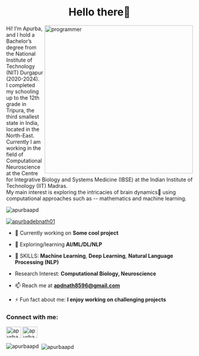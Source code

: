 <h1 align="center">Hello there👋</h1>
<img align="right" alt="programmer" width="400" src="https://thumbs.gfycat.com/AgonizingEvenHoiho-size_restricted.gif">

<p align="left">
   Hi! I’m Apurba, </br>
   and I hold a Bachelor’s degree from the National Institute of Technology (NIT) Durgapur (2020-2024).<br>
   I completed my schooling up to the 12th grade in Tripura, the third smallest state in India, located in the North-East.<br>
  Currently I am working in the field of Computational Neuroscience at the Centre for Integrative Biology and Systems Medicine (IBSE) at the Indian Institute of Technology (IIT) Madras.<br>
  My main interest is exploring the intricacies of brain dynamics🧠 using computational approaches such as -- mathematics and machine learning.
</p>


<p align="left"> <img src="https://komarev.com/ghpvc/?username=apurbaapd&label=Profile%20views&color=0e75b6&style=flat" alt="apurbaapd" /> </p>

<p align="left"> <a href="https://twitter.com/apurbadebnath01" target="blank"><img src="https://img.shields.io/twitter/follow/apurbadebnath01?logo=twitter&style=for-the-badge" alt="apurbadebnath01" /></a> </p>

- 🔭 Currently working on **Some cool project**

- 🌱 Exploring/learning **AI/ML/DL/NLP**
  
- 🎯 SKILLS: **Machine Learning**, **Deep Learning**, **Natural Language Processing (NLP)**

- Research Interest: **Computational Biology, Neuroscience**

- 📫 Reach me at **apdnath8596@gmail.com**

- ⚡ Fun fact about me: **I enjoy working on challenging projects**

<h3 align="left">Connect with me:</h3>
<p align="left">
<a href="https://twitter.com/apurbadebnath01" target="blank"><img align="center" src="https://raw.githubusercontent.com/rahuldkjain/github-profile-readme-generator/master/src/images/icons/Social/twitter.svg" alt="apurbadebnath01" height="30" width="40" /></a>
<a href="https://www.linkedin.com/in/apurba-debnath-a75a93211/" target="blank"><img align="center" src="https://raw.githubusercontent.com/rahuldkjain/github-profile-readme-generator/master/src/images/icons/Social/linked-in-alt.svg" alt="apurba-debnath-a75a93211" height="30" width="40" /></a>
</p>

<p><img align="left" src="https://github-readme-stats.vercel.app/api/top-langs?username=apurbaapd&show_icons=true&locale=en&layout=compact" alt="apurbaapd" /></p>

<p>&nbsp;<img align="center" src="https://github-readme-stats.vercel.app/api?username=apurbaapd&show_icons=true&locale=en" alt="apurbaapd" /></p>
